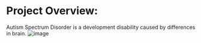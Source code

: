 # Project Overview:
Autism Spectrum Disorder is a development disability caused by differences in brain. 
![image](https://github.com/yesh2805/Forecasting_Risk_Genes_SD2/assets/108167746/5a723ebb-ceae-47fc-8b41-8c2c3dff0a19)
